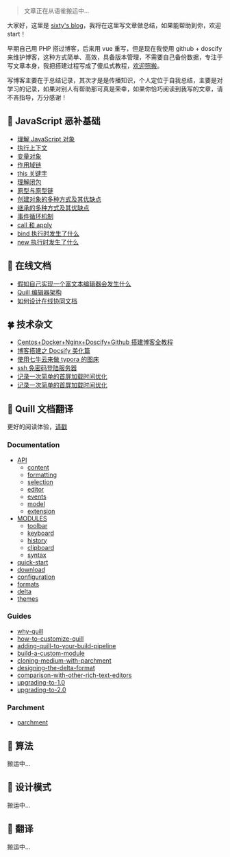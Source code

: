 > 文章正在从语雀搬运中...

大家好，这里是 [sixty's blog](https://www.sixtyden.com)，我将在这里写文章做总结，如果能帮助到你，欢迎 start！

早期自己用 PHP 搭过博客，后来用 vue 重写，但是现在我使用 github + doscify 来维护博客，这种方式简单、高效，具备版本管理，不需要自己备份数据，专注于写文章本身，我把搭建过程写成了傻瓜式教程，[欢迎照搬](normal/Centos+Docker+Nginx+Doscify+Github搭建博客全教程.md)。

写博客主要在于总结记录，其次才是是传播知识，个人定位于自我总结，主要是对学习的记录，如果对别人有帮助那可真是荣幸，如果你恰巧阅读到我写的文章，请不吝指导，万分感谢！

## 🌾 JavaScript 恶补基础

- [理解 JavaScript 对象](javascript-base-learn/理解JavaScript对象.md)
- [执行上下文](javascript-base-learn/执行上下文.md)
- [变量对象](javascript-base-learn/变量对象.md)
- [作用域链](javascript-base-learn/作用域链.md)
- [this 关键字](javascript-base-learn/this关键字.md)
- [理解闭包](javascript-base-learn/理解闭包.md)
- [原型与原型链](javascript-base-learn/原型与原型链.md)
- [创建对象的多种方式及其优缺点](javascript-base-learn/创建对象的多种方式及其优缺点.md)
- [继承的多种方式及其优缺点](javascript-base-learn/继承的多种方式及其优缺点.md)
- [事件循环机制](javascript-base-learn/事件循环机制.md)
- [call 和 apply](javascript-base-learn/call和apply.md)
- [bind 执行时发生了什么](javascript-base-learn/bind执行时发生了什么.md)
- [new 执行时发生了什么](javascript-base-learn/new执行时发生了什么.md)

## 🌿 在线文档

- [假如自己实现一个富文本编辑器会发生什么](document-online/假如自己实现一个富文本编辑器会发生什么.md)
- [Quill 编辑器架构](document-online/Quill编辑器架构.md)
- [如何设计在线协同文档](document-online/如何设计在线协同文档.md)

## 🍀 技术杂文

- [Centos+Docker+Nginx+Doscify+Github 搭建博客全教程](normal/Centos+Docker+Nginx+Doscify+Github搭建博客全教程.md)
- [博客搭建之 Docsify 美化篇](normal/博客搭建之Docsify美化篇.md)
- [使用七牛云来做 typora 的图床](normal/使用七牛云来做typora的图床.md)
- [ssh 免密码登陆服务器](normal/ssh免密码登陆服务器.md)
- [记录一次简单的首屏加载时间优化](normal/记录一次简单的首屏加载时间优化.md)
- [记录一次简单的首屏加载时间优化](normal/记录一次简单的首屏加载时间优化.md)

## 🍁 Quill 文档翻译

更好的阅读体验，[请戳](https://github.com/hzjswlgbsj/quill-document-chinese)

### Documentation

- [API](quill-translate/Documentation/API/README.md)
  - [content](quill-translate/Documentation/API/1.content.md)
  - [formatting](quill-translate/Documentation/API/2.formatting.md)
  - [selection](quill-translate/Documentation/API/3.selection.md)
  - [editor](quill-translate/Documentation/API/4.editor.md)
  - [events](quill-translate/Documentation/API/5.events.md)
  - [model](quill-translate/Documentation/API/6.model.md)
  - [extension](quill-translate/Documentation/API/7.extension.md)
- [MODULES](quill-translate/Documentation/MODULES/README.md)
  - [toolbar](quill-translate/Documentation/MODULES/1.toolbar.md)
  - [keyboard](quill-translate/Documentation/MODULES/2.keyboard.md)
  - [history](quill-translate/Documentation/MODULES/3.history.md)
  - [clipboard](quill-translate/Documentation/MODULES/4.clipboard.md)
  - [syntax](quill-translate/Documentation/MODULES/5.syntax.md)
- [quick-start](quill-translate/Documentation/1.quick-start.md)
- [download](quill-translate/Documentation/2.download.md)
- [configuration](quill-translate/Documentation/3.configuration.md)
- [formats](quill-translate/Documentation/4.formats.md)
- [delta](quill-translate/Documentation/5.delta.md)
- [themes](quill-translate/Documentation/6.themes.md)

### Guides

- [why-quill](quill-translate/Guides/1.why-quill.md)
- [how-to-customize-quill](quill-translate/Guides/2.how-to-customize-quill.md)
- [adding-quill-to-your-build-pipeline](quill-translate/Guides/3.adding-quill-to-your-build-pipeline.md)
- [build-a-custom-module](quill-translate/Guides/4.build-a-custom-module.md)
- [cloning-medium-with-parchment](quill-translate/Guides/5.cloning-medium-with-parchment.md)
- [designing-the-delta-format](quill-translate/Guides/6.designing-the-delta-format.md)
- [comparison-with-other-rich-text-editors](quill-translate/Guides/7.comparison-with-other-rich-text-editors.md)
- [upgrading-to-1.0](quill-translate/Guides/8.upgrading-to-1.0.md)
- [upgrading-to-2.0](quill-translate/Guides/9.upgrading-to-2.0.md)

### Parchment

- [parchment](quill-translate/Parchment/parchment.md)

## 🍃 算法

搬运中...

## 🍂 设计模式

搬运中...

## 🌾 翻译

搬运中...

<!-- ## 🌴 面试题 -->
